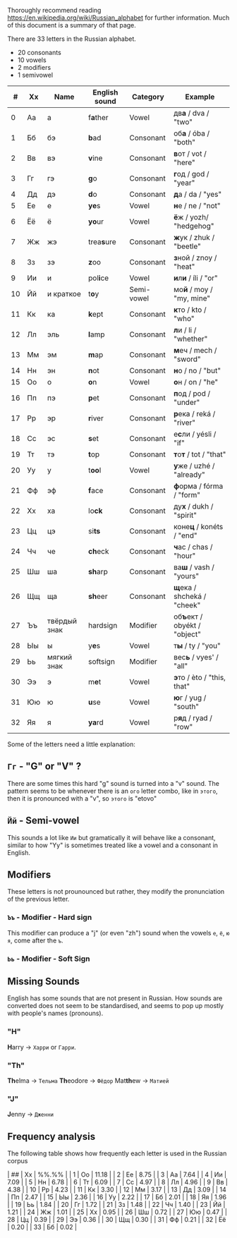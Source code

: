 Thoroughly recommend reading https://en.wikipedia.org/wiki/Russian_alphabet
for further information. Much of this document is a summary of that page.

There are 33 letters in the Russian alphabet.
  * 20 consonants
  * 10 vowels
  * 2 modifiers
  * 1 semivowel

|  # | Xx |         Name | English sound   | Category   | Example                        |
|----|----|--------------|-----------------|------------|--------------------------------|
|  0 | Аа | а            | f**a**ther      | Vowel      | дв**а** / dva / "two"          |
|  1 | Бб | бэ           | **b**ad         | Consonant  | об**а** / óba / "both"         |
|  2 | Вв | вэ           | **v**ine        | Consonant  | **в**от / vot / "here"         |
|  3 | Гг | гэ           | **g**o          | Consonant  | **г**од / god / "year"         |
|  4 | Дд | дэ           | **d**o          | Consonant  | **д**а / da / "yes"            |
|  5 | Ее | е            | **ye**s         | Vowel      | **н**е / ne / "not"            |
|  6 | Ёё | ё            | **yo**ur        | Vowel      | **ё**ж / yozh/  "hedgehog"     |
|  7 | Жж | жэ           | trea**s**ure    | Consonant  | **ж**ук / zhuk / "beetle"      |
|  8 | Зз | зэ           | **z**oo         | Consonant  | **з**ной / znoy / "heat"       |
|  9 | Ии | и            | pol**i**ce      | Vowel      | **и**л**и** /  íli / "or"      |
| 10 | Йй | и краткое    | t**o**y         | Semi-vowel | мо**й** / moy / "my, mine"     |
| 11 | Кк | ка           | **k**ept        | Consonant  | **к**то / kto / "who"          |
| 12 | Лл | эль          | **l**amp        | Consonant  | **л**и / li / "whether"        |
| 13 | Мм | эм           | **m**ap         | Consonant  | **м**еч / mech / "sword"       |
| 14 | Нн | эн           | **n**ot         | Consonant  | **н**о / no / "but"            |
| 15 | Оо | о            | **o**n          | Vowel      | **о**н / on / "he"             |
| 16 | Пп | пэ           | **p**et         | Consonant  | **п**од / pod / "under"        |
| 17 | Рр | эр           | **r**iver       | Consonant  | **р**ека / reká / "river"      |
| 18 | Сс | эс           | **s**et         | Consonant  | е**с**ли / yésli / "if"        |
| 19 | Тт | тэ           | **t**op         | Consonant  | **т**о**т** / tot / "that"     |
| 20 | Уу | у            | t**oo**l        | Vowel      | **у**же / uzhé / "already"     |
| 21 | Фф | эф           | **f**ace        | Consonant  | **ф**орма / fórma / "form"     |
| 22 | Хх | ха           | lo**ck**        | Consonant  | ду**х** / dukh / "spirit"      |
| 23 | Цц | цэ           | si**ts**        | Consonant  | коне**ц** / konéts / "end"     |
| 24 | Чч | че           | **ch**eck       | Consonant  | **ч**ас / chas / "hour"        |
| 25 | Шш | ша           | **sh**arp       | Consonant  | ва**ш** / vash / "yours"       |
| 26 | Щщ | ща           | **sh**eer       | Consonant  | **щ**ека / shcheká / "cheek"   |
| 27 | Ъъ | твёрдый знак | hardsign        | Modifier   | об**ъ**ект / obyékt / "object" |
| 28 | Ыы | ы            | y**e**s         | Vowel      | т**ы** / ty / "you"            |
| 29 | Ьь | мягкий знак  | softsign        | Modifier   | вес**ь** / vyes' / "all"       |
| 30 | Ээ | э            | m**e**t         | Vowel      | **э**то / èto / "this, that"   |
| 31 | Юю | ю            | **u**se         | Vowel      | **ю**г / yug / "south"         |
| 32 | Яя | я            | **ya**rd        | Vowel      | р**я**д / ryad / "row"         |

Some of the letters need a little explanation:

## `Гг` - "G" or "V" ?
There are some times this hard "g" sound is turned into a "v" sound. The pattern
seems to be whenever there is an `ого` letter combo, like in `этого`, then it is
pronounced with a "v", so `этого` is "etovo"

## `Йй` - Semi-vowel
This sounds a lot like `Ии` but gramatically it will behave like a consonant,
similar to how "Yy" is sometimes treated like a vowel and a consonant in English.

## Modifiers
These letters is not prounounced but rather, they modify the pronunciation
of the previous letter.

### `Ъъ` - Modifier - Hard sign
This modifier can produce a "j" (or even "zh") sound when the vowels `е`, `ё`,
`ю` `я`, come after the `ъ`.

### `Ьь` - Modifier - Soft Sign


## Missing Sounds
English has some sounds that are not present in Russian. How sounds are
converted does not seem to be standardised, and seems to pop up mostly with
people's names (pronouns).

### "H"
**H**arry -> `Харри` or `Гарри`.

### "Th"
**Th**elma -> `Тельма`
**Th**eodore -> `Фёдор`
Mat**th**ew -> `Матией`

### "J"
**J**enny -> `Дженни`

## Frequency analysis
The following table shows how frequently each letter is used in the Russian
corpus

| ## | Xx | %%.%% |
|  1 | Оо | 11.18 |
|  2 | Ее |  8.75 |
|  3 | Аа |  7.64 |
|  4 | Ии |  7.09 |
|  5 | Нн |  6.78 |
|  6 | Тт |  6.09 |
|  7 | Сс |  4.97 |
|  8 | Лл |  4.96 |
|  9 | Вв |  4.38 |
| 10 | Рр |  4.23 |
| 11 | Кк |  3.30 |
| 12 | Мм |  3.17 |
| 13 | Дд |  3.09 |
| 14 | Пп |  2.47 |
| 15 | Ыы |  2.36 |
| 16 | Уу |  2.22 |
| 17 | Бб |  2.01 |
| 18 | Яя |  1.96 |
| 19 | Ьь |  1.84 |
| 20 | Гг |  1.72 |
| 21 | Зз |  1.48 |
| 22 | Чч |  1.40 |
| 23 | Йй |  1.21 |
| 24 | Жж |  1.01 |
| 25 | Хх |  0.95 |
| 26 | Шш |  0.72 |
| 27 | Юю |  0.47 |
| 28 | Цц |  0.39 |
| 29 | Ээ |  0.36 |
| 30 | Щщ |  0.30 |
| 31 | Фф |  0.21 |
| 32 | Ёё |  0.20 |
| 33 | Бб |  0.02 |

